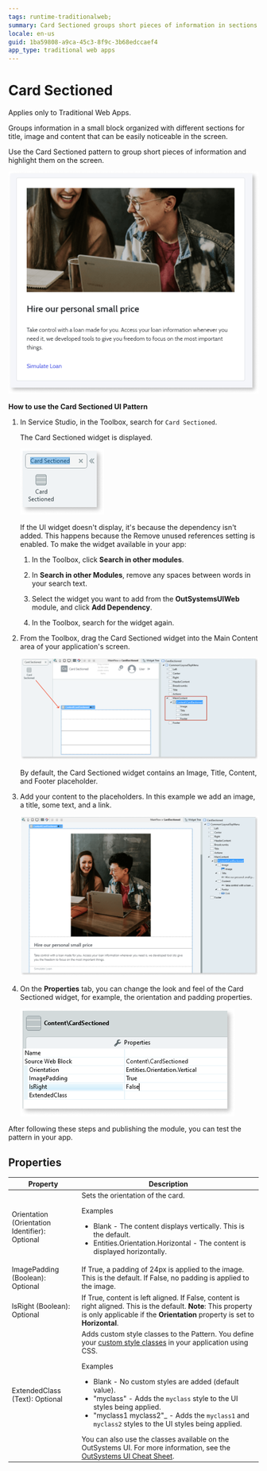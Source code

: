 ```yaml
---
tags: runtime-traditionalweb; 
summary: Card Sectioned groups short pieces of information in sections and highlights them on the screen.
locale: en-us
guid: 1ba59808-a9ca-45c3-8f9c-3b68edccaef4
app_type: traditional web apps
---
```


# Card Sectioned

<div class="info" markdown="1">

Applies only to Traditional Web Apps.

</div>

Groups information in a small block organized with different sections for title, image and content that can be easily noticeable in the screen.

Use the Card Sectioned pattern to group short pieces of information and highlight them on the screen.

![](<images/cardsection-3.png>)

**How to use the Card Sectioned UI Pattern**

1. In Service Studio, in the Toolbox, search for `Card Sectioned`.

    The Card Sectioned widget is displayed.

    ![](<images/cardsection-1-ss.png>)

    If the UI widget doesn't display, it's because the dependency isn't added. This happens because the Remove unused references setting is enabled. To make the widget available in your app:

    1. In the Toolbox, click **Search in other modules**.

    1. In **Search in other Modules**, remove any spaces between words in your search text.
    
    1. Select the widget you want to add from the **OutSystemsUIWeb** module, and click **Add Dependency**. 
    
    1. In the Toolbox, search for the widget again.

1. From the Toolbox, drag the Card Sectioned widget into the Main Content area of your application's screen.

    ![](<images/cardsection-2-ss.png>)

    By default, the Card Sectioned widget contains an Image, Title, Content, and Footer placeholder.

1. Add your content to the placeholders. In this example we add an image, a title, some text, and a link.

    ![](<images/cardsection-4-ss.png>)

1. On the **Properties** tab, you can change the look and feel of the Card Sectioned widget, for example, the orientation and padding properties.

    ![](<images/cardsection-5-ss.png>)

After following these steps and publishing the module, you can test the pattern in your app. 

## Properties

| **Property**                                   | **Description**                                                                                                                                                                                                                                                                                                                                                                                                                                                                                                                                                                                                       |
|------------------------------------------------|-----------------------------------------------------------------------------------------------------------------------------------------------------------------------------------------------------------------------------------------------------------------------------------------------------------------------------------------------------------------------------------------------------------------------------------------------------------------------------------------------------------------------------------------------------------------------------------------------------------------------|
| Orientation (Orientation Identifier): Optional | Sets the orientation of the card. <p>Examples</p><ul><li>Blank - The content displays vertically. This is the default.</li><li>Entities.Orientation.Horizontal - The content is displayed horizontally.</li></ul>                                                                                                                                                                                                                                                                                                                                                                                                     |
| ImagePadding (Boolean): Optional               | If True, a padding of 24px is applied to the image. This is the default. If False, no padding is applied to the image.                                                                                                                                                                                                                                                                                                                                                                                                                                                                                                |
| IsRight (Boolean): Optional                    | If True, content is left aligned. If False, content is right aligned. This is the default. **Note**: This property is only applicable if the **Orientation** property is set to **Horizontal**.                                                                                                                                                                                                                                                                                                                                                                                                                       |
| ExtendedClass (Text): Optional                 | Adds custom style classes to the Pattern. You define your [custom style classes](../../../look-feel/css.md) in your application using CSS.<p>Examples</p><ul><li>Blank - No custom styles are added (default value).</li><li>"myclass" - Adds the ``myclass`` style to the UI styles being applied.</li><li>"myclass1 myclass2"_ - Adds the ``myclass1`` and ``myclass2`` styles to the UI styles being applied.</li></ul>You can also use the classes available on the OutSystems UI. For more information, see the [OutSystems UI Cheat Sheet](https://outsystemsui.outsystems.com/OutSystemsUIWebsite/CheatSheet). |
  
